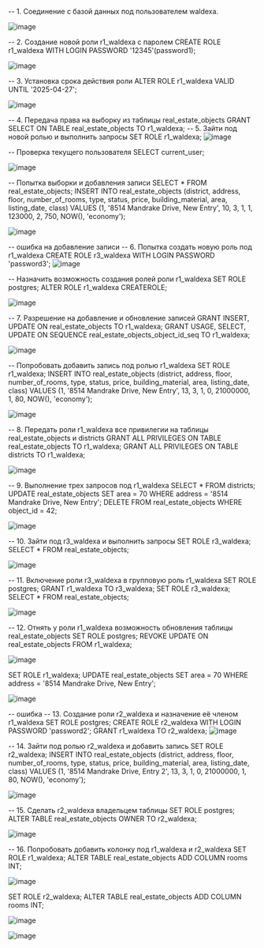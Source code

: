 -- 1. Соединение с базой данных под пользователем waldexa.

 ![image](https://github.com/user-attachments/assets/537c8b8c-6497-4536-91e8-ed2dd89824ac)

-- 2. Создание новой роли r1_waldexa с паролем
CREATE ROLE r1_waldexa WITH LOGIN PASSWORD '12345'(password1);

 ![image](https://github.com/user-attachments/assets/6d113e48-70ba-4d11-bf59-a863ed7022f5)

-- 3. Установка срока действия роли
ALTER ROLE r1_waldexa VALID UNTIL '2025-04-27';

 ![image](https://github.com/user-attachments/assets/012fd5bd-5e45-46a0-a4bf-c0cd56cc555c)

-- 4. Передача права на выборку из таблицы real_estate_objects
GRANT SELECT ON TABLE real_estate_objects TO r1_waldexa;
-- 5. Зайти под новой ролью и выполнить запросы
SET ROLE r1_waldexa;
 ![image](https://github.com/user-attachments/assets/958f5793-3bed-4de2-901c-a6e0d83347b3)

-- Проверка текущего пользователя
SELECT current_user;

 ![image](https://github.com/user-attachments/assets/49fcccc6-1f43-48d1-a605-8da55facd980)

-- Попытка выборки и добавления записи
SELECT * FROM real_estate_objects;
INSERT INTO real_estate_objects (district, address, floor, number_of_rooms, type, status, price, building_material, area, listing_date, class) 
VALUES (1, '8514 Mandrake Drive, New Entry', 10, 3, 1, 1, 123000, 2, 750, NOW(), 'economy');

 ![image](https://github.com/user-attachments/assets/088cd438-6d3b-4b03-afd0-c9a9fc662f15)

-- ошибка на добавление записи
-- 6. Попытка создать новую роль под r1_waldexa
CREATE ROLE r3_waldexa WITH LOGIN PASSWORD 'password3';
 ![image](https://github.com/user-attachments/assets/df1f904f-3081-4046-8b3b-e1841b88d52f)

-- Назначить возможность создания ролей роли r1_waldexa
SET ROLE postgres;
ALTER ROLE r1_waldexa CREATEROLE;

 ![image](https://github.com/user-attachments/assets/495c9b8e-e0d6-411e-8512-6ffa256bb20d)

-- 7. Разрешение на добавление и обновление записей
GRANT INSERT, UPDATE ON real_estate_objects TO r1_waldexa;
GRANT USAGE, SELECT, UPDATE ON SEQUENCE real_estate_objects_object_id_seq TO r1_waldexa;

 ![image](https://github.com/user-attachments/assets/d61e527a-d07a-451c-a2b8-289906f3dccf)

-- Попробовать добавить запись под ролью r1_waldexa
SET ROLE r1_waldexa;
INSERT INTO real_estate_objects (district, address, floor, number_of_rooms, type, status, price, building_material, area, listing_date, class) 
VALUES (1, '8514 Mandrake Drive, New Entry', 13, 3, 1, 0, 21000000, 1, 80, NOW(), 'economy');

 ![image](https://github.com/user-attachments/assets/4742a7c4-ce53-4973-baa1-6bfb61581049)

-- 8. Передать роли r1_waldexa все привилегии на таблицы real_estate_objects и districts
GRANT ALL PRIVILEGES ON TABLE real_estate_objects TO r1_waldexa;
GRANT ALL PRIVILEGES ON TABLE districts TO r1_waldexa;

 ![image](https://github.com/user-attachments/assets/457336bb-2c83-4dd4-a53e-604a991e03bd)

-- 9. Выполнение трех запросов под r1_waldexa
SELECT * FROM districts;
UPDATE real_estate_objects SET area = 70 WHERE address = '8514 Mandrake Drive, New Entry';
DELETE FROM real_estate_objects WHERE object_id = 42;

 ![image](https://github.com/user-attachments/assets/73c0608b-d784-4bce-ada9-34c5b2f972b9)

-- 10. Зайти под r3_waldexa и выполнить запросы
SET ROLE r3_waldexa;
SELECT * FROM real_estate_objects;

 ![image](https://github.com/user-attachments/assets/32b4cca2-cf5a-4e6d-b0f3-8f6d09aa3291)

-- 11. Включение роли r3_waldexa в групповую роль r1_waldexa
SET ROLE postgres;
GRANT r1_waldexa TO r3_waldexa;
SET ROLE r3_waldexa;
SELECT * FROM real_estate_objects;

 ![image](https://github.com/user-attachments/assets/3e35930d-bf1f-4ef2-b5a7-6f5235136fce)

-- 12. Отнять у роли r1_waldexa возможность обновления таблицы real_estate_objects
SET ROLE postgres;
REVOKE UPDATE ON real_estate_objects FROM r1_waldexa;

 ![image](https://github.com/user-attachments/assets/97b1dd0e-ead1-40f9-bba7-744b4f1e6b8e)

SET ROLE r1_waldexa;
UPDATE real_estate_objects SET area = 70 WHERE address = '8514 Mandrake Drive, New Entry';

 ![image](https://github.com/user-attachments/assets/dfcd90b8-2bea-4113-8002-bc716c472efe)
 
-- ошибка
-- 13. Создание роли r2_waldexa и назначение её членом r1_waldexa
SET ROLE postgres;
CREATE ROLE r2_waldexa WITH LOGIN PASSWORD 'password2';
GRANT r1_waldexa TO r2_waldexa;
 ![image](https://github.com/user-attachments/assets/70b8efd9-3673-41c5-9c8d-fcacad49d3f3)

-- 14. Зайти под ролью r2_waldexa и добавить запись
SET ROLE r2_waldexa;
INSERT INTO real_estate_objects (district, address, floor, number_of_rooms, type, status, price, building_material, area, listing_date, class) 
VALUES (1, '8514 Mandrake Drive, Entry 2', 13, 3, 1, 0, 21000000, 1, 80, NOW(), 'economy');

 ![image](https://github.com/user-attachments/assets/613659f5-fb9a-42b3-88cf-0a31bfa40207)

-- 15. Сделать r2_waldexa владельцем таблицы
SET ROLE postgres;
ALTER TABLE real_estate_objects OWNER TO r2_waldexa;

 ![image](https://github.com/user-attachments/assets/a6ce05f7-c806-46d4-953a-102471db40e2)

-- 16. Попробовать добавить колонку под r1_waldexa и r2_waldexa
SET ROLE r1_waldexa;
ALTER TABLE real_estate_objects ADD COLUMN rooms INT;

 ![image](https://github.com/user-attachments/assets/8fb1703d-1261-46b5-90a4-dfac05150910)

SET ROLE r2_waldexa;
ALTER TABLE real_estate_objects ADD COLUMN rooms INT;

 ![image](https://github.com/user-attachments/assets/091436e5-07f9-4ba5-b830-31103bcd37fd)

![image](https://github.com/user-attachments/assets/d40bcf16-32f1-4f94-ab76-f3c4ec4e0525)

 
